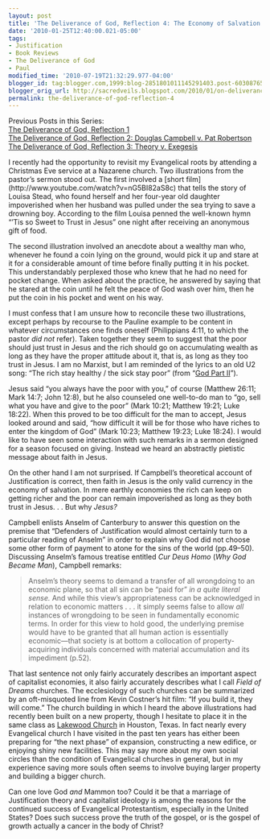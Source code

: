 ```yaml
---
layout: post
title: 'The Deliverance of God, Reflection 4: The Economy of Salvation'
date: '2010-01-25T12:40:00.021-05:00'
tags:
- Justification
- Book Reviews
- The Deliverance of God
- Paul
modified_time: '2010-07-19T21:32:29.977-04:00'
blogger_id: tag:blogger.com,1999:blog-2851801011145291403.post-603087659207965255
blogger_orig_url: http://sacredveils.blogspot.com/2010/01/on-deliverance-of-god-reflection-4.html
permalink: the-deliverance-of-god-reflection-4
---
```


Previous Posts in this Series:  
[The Deliverance of God, Reflection 1](/the-deliverance-of-god-reflection-1)  
[The Deliverance of God, Reflection 2: Douglas Campbell v. Pat Robertson](/the-deliverance-of-god-reflection-2)  
[The Deliverance of God, Reflection 3: Theory v. Exegesis](/the-deliverance-of-god-reflection-3)

<!--excerpt.start-->I recently had the opportunity to revisit my Evangelical roots by attending a Christmas Eve service at a Nazarene church. Two illustrations from the pastor’s sermon stood out. The first involved a [short film](http://www.youtube.com/watch?v=nG5BI82aS8c) that tells the story of Louisa Stead, who found herself and her four-year old daughter impoverished when her husband was pulled under the sea trying to save a drowning boy. According to the film Louisa penned the well-known hymn “’Tis so Sweet to Trust in Jesus” one night after receiving an anonymous gift of food.<!--excerpt.end-->

The second illustration involved an anecdote about a wealthy man who, whenever he found a coin lying on the ground, would pick it up and stare at it for a considerable amount of time before finally putting it in his pocket. This understandably perplexed those who knew that he had no need for pocket change. When asked about the practice, he answered by saying that he stared at the coin until he felt the peace of God wash over him, then he put the coin in his pocket and went on his way.

I must confess that I am unsure how to reconcile these two illustrations, except perhaps by recourse to the Pauline example to be content in whatever circumstances one finds oneself (Philippians 4:11, to which the pastor *did not* refer). Taken together they seem to suggest that the poor should just trust in Jesus and the rich should go on accumulating wealth as long as they have the proper attitude about it, that is, as long as they too trust in Jesus. I am no Marxist, but I am reminded of the lyrics to an old U2 song: “The rich stay healthy / the sick stay poor” (from “[God Part II](http://www.youtube.com/watch?v=QfTmG7_WzgA)”).

Jesus said “you always have the poor with you,” of course (Matthew 26:11; Mark 14:7; John 12:8), but he also counseled one well-to-do man to “go, sell what you have and give to the poor” (Mark 10:21; Matthew 19:21; Luke 18:22). When this proved to be too difficult for the man to accept, Jesus looked around and said, “how difficult it will be for those who have riches to enter the kingdom of God” (Mark 10:23; Matthew 19:23; Luke 18:24). I would like to have seen some interaction with such remarks in a sermon designed for a season focused on giving. Instead we heard an abstractly pietistic message about faith in Jesus.

On the other hand I am not surprised. If Campbell’s theoretical account of Justification is correct, then faith in Jesus is the only valid currency in the economy of salvation. In mere earthly economies the rich can keep on getting richer and the poor can remain impoverished as long as they both trust in Jesus.&nbsp;.&nbsp;. But why *Jesus?*

Campbell enlists Anselm of Canterbury to answer this question on the premise that “Defenders of Justification would almost certainly turn to a particular reading of Anselm” in order to explain why God did not choose some other form of payment to atone for the sins of the world (pp.49–50). Discussing Anselm’s famous treatise entitled *Cur Deus Homo* (*Why God Became Man*), Campbell remarks:

>Anselm’s theory seems to demand a transfer of all wrongdoing to an economic plane, so that all sin can be “paid for” *in a quite literal sense.* And while this view’s appropriateness can be acknowledged in relation to economic matters .&nbsp;.&nbsp;. it simply seems false to allow *all* instances of wrongdoing to be seen in fundamentally economic terms. In order for this view to hold good, the underlying premise would have to be granted that all human action is essentially economic—that society is at bottom a collocation of property-acquiring individuals concerned with material accumulation and its impediment (p.52).

That last sentence not only fairly accurately describes an important aspect of capitalist economies, it also fairly accurately describes what I call *Field of Dreams* churches. The ecclesiology of such churches can be summarized by an oft-misquoted line from Kevin Costner’s hit film: “If you build it, they will come.” The church building in which I heard the above illustrations had recently been built on a new property, though I hesitate to place it in the same class as [Lakewood Church](http://en.wikipedia.org/wiki/Lakewood_Church) in Houston, Texas. In fact nearly every Evangelical church I have visited in the past ten years has either been preparing for “the next phase” of expansion, constructing a new edifice, or enjoying shiny new facilities. This may say more about my own social circles than the condition of Evangelical churches in general, but in my experience saving more souls often seems to involve buying larger property and building a bigger church.

Can one love God *and* Mammon too? Could it be that a marriage of Justification theory and capitalist ideology is among the reasons for the continued success of Evangelical Protestantism, especially in the United States? Does such success prove the truth of the gospel, or is the gospel of growth actually a cancer in the body of Christ?